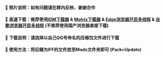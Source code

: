 #### 🏀 照片说明：如有问题请在群内反映，谢谢合作

#### 🚀 高速下载：推荐使用[IDM下载器](https://wwi.lanzoup.com/iNFd11tw2lqh) & [Motrix下载器](https://wwi.lanzoup.com/iEPYB1tw2tkj) & [Edge浏览器开启多线程](https://www.bilibili.com/video/BV1uc411E7mi/) & [谷歌浏览器开启多线程](https://www.bilibili.com/video/BV16T4y1R75e) (不推荐使用国产浏览器直接下载)

#### 🎨 下载说明：请选择以自己QQ号命名的压缩包文件进行下载

#### 🎉 使用方法：将后缀为IFF的文件放至Mods文件夹即可 (Pack+Update)
